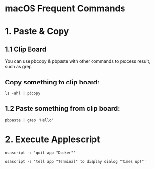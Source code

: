# macOS Frequent Commands

# 1. Paste & Copy

## 1.1 Clip Board

You can use pbcopy & pbpaste with other commands to process result, such as grep.

## Copy something to clip board:

```shell
ls -ahl | pbcopy
```

## 1.2 Paste something from clip board:
```shell
pbpaste | grep 'Hello'
```

# 2. Execute Applescript

```shell
osascript -e 'quit app "Docker"'

osascript -e 'tell app "Terminal" to display dialog "Times up!"'
```

